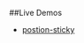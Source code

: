 ##Live Demos

* [postion-sticky](https://chenqingspring.github.io/html-experiment/position-sticky.html)